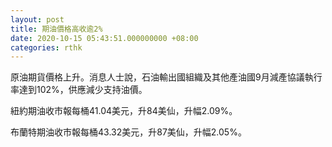 ```yaml
---
layout: post
title: 期油價格高收逾2%
date: 2020-10-15 05:43:51.000000000 +08:00
categories: rthk
---
```


原油期貨價格上升。消息人士說，石油輸出國組織及其他產油國9月減產協議執行率達到102%，供應減少支持油價。

紐約期油收市報每桶41.04美元，升84美仙，升幅2.09%。

布蘭特期油收市報每桶43.32美元，升87美仙，升幅2.05%。
